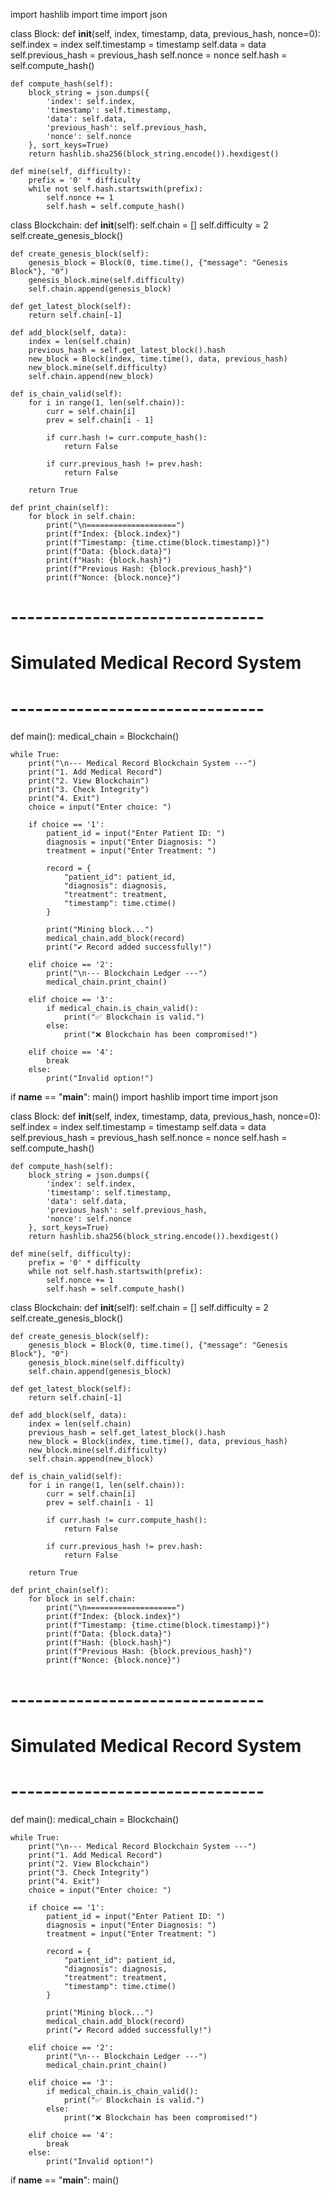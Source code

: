import hashlib
import time
import json

class Block:
    def __init__(self, index, timestamp, data, previous_hash, nonce=0):
        self.index = index
        self.timestamp = timestamp
        self.data = data
        self.previous_hash = previous_hash
        self.nonce = nonce
        self.hash = self.compute_hash()

    def compute_hash(self):
        block_string = json.dumps({
            'index': self.index,
            'timestamp': self.timestamp,
            'data': self.data,
            'previous_hash': self.previous_hash,
            'nonce': self.nonce
        }, sort_keys=True)
        return hashlib.sha256(block_string.encode()).hexdigest()

    def mine(self, difficulty):
        prefix = '0' * difficulty
        while not self.hash.startswith(prefix):
            self.nonce += 1
            self.hash = self.compute_hash()

class Blockchain:
    def __init__(self):
        self.chain = []
        self.difficulty = 2
        self.create_genesis_block()

    def create_genesis_block(self):
        genesis_block = Block(0, time.time(), {"message": "Genesis Block"}, "0")
        genesis_block.mine(self.difficulty)
        self.chain.append(genesis_block)

    def get_latest_block(self):
        return self.chain[-1]

    def add_block(self, data):
        index = len(self.chain)
        previous_hash = self.get_latest_block().hash
        new_block = Block(index, time.time(), data, previous_hash)
        new_block.mine(self.difficulty)
        self.chain.append(new_block)

    def is_chain_valid(self):
        for i in range(1, len(self.chain)):
            curr = self.chain[i]
            prev = self.chain[i - 1]

            if curr.hash != curr.compute_hash():
                return False

            if curr.previous_hash != prev.hash:
                return False

        return True

    def print_chain(self):
        for block in self.chain:
            print("\n====================")
            print(f"Index: {block.index}")
            print(f"Timestamp: {time.ctime(block.timestamp)}")
            print(f"Data: {block.data}")
            print(f"Hash: {block.hash}")
            print(f"Previous Hash: {block.previous_hash}")
            print(f"Nonce: {block.nonce}")

# -------------------------------
# Simulated Medical Record System
# -------------------------------

def main():
    medical_chain = Blockchain()

    while True:
        print("\n--- Medical Record Blockchain System ---")
        print("1. Add Medical Record")
        print("2. View Blockchain")
        print("3. Check Integrity")
        print("4. Exit")
        choice = input("Enter choice: ")

        if choice == '1':
            patient_id = input("Enter Patient ID: ")
            diagnosis = input("Enter Diagnosis: ")
            treatment = input("Enter Treatment: ")

            record = {
                "patient_id": patient_id,
                "diagnosis": diagnosis,
                "treatment": treatment,
                "timestamp": time.ctime()
            }

            print("Mining block...")
            medical_chain.add_block(record)
            print("✔ Record added successfully!")

        elif choice == '2':
            print("\n--- Blockchain Ledger ---")
            medical_chain.print_chain()

        elif choice == '3':
            if medical_chain.is_chain_valid():
                print("✅ Blockchain is valid.")
            else:
                print("❌ Blockchain has been compromised!")

        elif choice == '4':
            break
        else:
            print("Invalid option!")

if __name__ == "__main__":
    main()
import hashlib
import time
import json

class Block:
    def __init__(self, index, timestamp, data, previous_hash, nonce=0):
        self.index = index
        self.timestamp = timestamp
        self.data = data
        self.previous_hash = previous_hash
        self.nonce = nonce
        self.hash = self.compute_hash()

    def compute_hash(self):
        block_string = json.dumps({
            'index': self.index,
            'timestamp': self.timestamp,
            'data': self.data,
            'previous_hash': self.previous_hash,
            'nonce': self.nonce
        }, sort_keys=True)
        return hashlib.sha256(block_string.encode()).hexdigest()

    def mine(self, difficulty):
        prefix = '0' * difficulty
        while not self.hash.startswith(prefix):
            self.nonce += 1
            self.hash = self.compute_hash()

class Blockchain:
    def __init__(self):
        self.chain = []
        self.difficulty = 2
        self.create_genesis_block()

    def create_genesis_block(self):
        genesis_block = Block(0, time.time(), {"message": "Genesis Block"}, "0")
        genesis_block.mine(self.difficulty)
        self.chain.append(genesis_block)

    def get_latest_block(self):
        return self.chain[-1]

    def add_block(self, data):
        index = len(self.chain)
        previous_hash = self.get_latest_block().hash
        new_block = Block(index, time.time(), data, previous_hash)
        new_block.mine(self.difficulty)
        self.chain.append(new_block)

    def is_chain_valid(self):
        for i in range(1, len(self.chain)):
            curr = self.chain[i]
            prev = self.chain[i - 1]

            if curr.hash != curr.compute_hash():
                return False

            if curr.previous_hash != prev.hash:
                return False

        return True

    def print_chain(self):
        for block in self.chain:
            print("\n====================")
            print(f"Index: {block.index}")
            print(f"Timestamp: {time.ctime(block.timestamp)}")
            print(f"Data: {block.data}")
            print(f"Hash: {block.hash}")
            print(f"Previous Hash: {block.previous_hash}")
            print(f"Nonce: {block.nonce}")

# -------------------------------
# Simulated Medical Record System
# -------------------------------

def main():
    medical_chain = Blockchain()

    while True:
        print("\n--- Medical Record Blockchain System ---")
        print("1. Add Medical Record")
        print("2. View Blockchain")
        print("3. Check Integrity")
        print("4. Exit")
        choice = input("Enter choice: ")

        if choice == '1':
            patient_id = input("Enter Patient ID: ")
            diagnosis = input("Enter Diagnosis: ")
            treatment = input("Enter Treatment: ")

            record = {
                "patient_id": patient_id,
                "diagnosis": diagnosis,
                "treatment": treatment,
                "timestamp": time.ctime()
            }

            print("Mining block...")
            medical_chain.add_block(record)
            print("✔ Record added successfully!")

        elif choice == '2':
            print("\n--- Blockchain Ledger ---")
            medical_chain.print_chain()

        elif choice == '3':
            if medical_chain.is_chain_valid():
                print("✅ Blockchain is valid.")
            else:
                print("❌ Blockchain has been compromised!")

        elif choice == '4':
            break
        else:
            print("Invalid option!")

if __name__ == "__main__":
    main()
